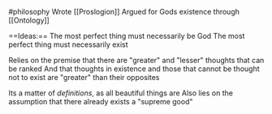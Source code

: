 #philosophy 
Wrote [[Proslogion]]
Argued for Gods existence through [[Ontology]]

==Ideas:==
The most perfect thing must necessarily be God
The most perfect thing must necessarily exist

Relies on the premise that there are "greater" and "lesser" thoughts that can be ranked
	And that thoughts in existence and those that cannot be thought not to exist are "greater" than their opposites

Its a matter of *definitions*, as all beautiful things are
Also lies on the assumption that there already exists a "supreme good"